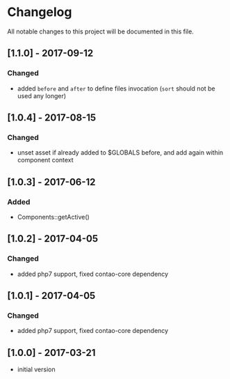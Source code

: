 # Changelog
All notable changes to this project will be documented in this file.

## [1.1.0] - 2017-09-12

### Changed

- added `before` and `after` to define files invocation (`sort` should not be used any longer)

## [1.0.4] - 2017-08-15

### Changed

- unset asset if already added to $GLOBALS before, and add again within component context 

## [1.0.3] - 2017-06-12

### Added

- Components::getActive()

## [1.0.2] - 2017-04-05

### Changed

- added php7 support, fixed contao-core dependency

## [1.0.1] - 2017-04-05

### Changed

- added php7 support, fixed contao-core dependency

## [1.0.0] - 2017-03-21

- initial version
